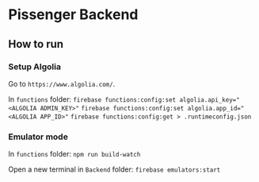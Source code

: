# Pissenger Backend

## How to run

### Setup Algolia

Go to `https://www.algolia.com/`.

In `functions` folder:
`firebase functions:config:set algolia.api_key="<ALGOLIA ADMIN_KEY>"`
`firebase functions:config:set algolia.app_id="<ALGOLIA APP_ID>"`
`firebase functions:config:get > .runtimeconfig.json`

### Emulator mode

In `functions` folder:
`npm run build-watch`

Open a new terminal in `Backend` folder:
`firebase emulators:start`
